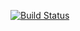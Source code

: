 [![Build Status](https://app.travis-ci.com/drwadu/fasb.svg?branch=master)](https://app.travis-ci.com/drwadu/fasb)